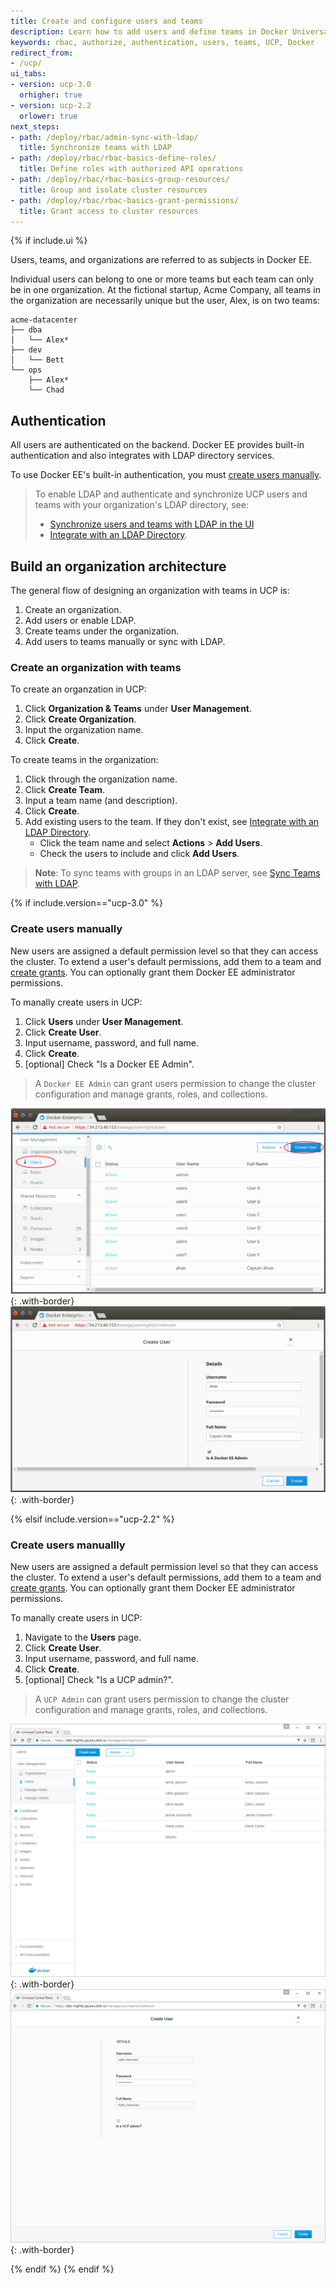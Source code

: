 ```yaml
---
title: Create and configure users and teams
description: Learn how to add users and define teams in Docker Universal Control Plane.
keywords: rbac, authorize, authentication, users, teams, UCP, Docker
redirect_from:
- /ucp/
ui_tabs:
- version: ucp-3.0
  orhigher: true
- version: ucp-2.2
  orlower: true
next_steps:
- path: /deploy/rbac/admin-sync-with-ldap/
  title: Synchronize teams with LDAP
- path: /deploy/rbac/rbac-basics-define-roles/
  title: Define roles with authorized API operations
- path: /deploy/rbac/rbac-basics-group-resources/
  title: Group and isolate cluster resources
- path: /deploy/rbac/rbac-basics-grant-permissions/
  title: Grant access to cluster resources
---
```


{% if include.ui %}

Users, teams, and organizations are referred to as subjects in Docker EE.

Individual users can belong to one or more teams but each team can only be in
one organization. At the fictional startup, Acme Company, all teams in the
organization are necessarily unique but the user, Alex, is on two teams:

```
acme-datacenter
├── dba
│   └── Alex*
├── dev
│   └── Bett
└── ops
    ├── Alex*
    └── Chad
```

## Authentication

All users are authenticated on the backend. Docker EE provides built-in
authentication and also integrates with LDAP directory services.

To use Docker EE's built-in authentication, you must [create users manually](#create-users-manually).

> To enable LDAP and authenticate and synchronize UCP users and teams with your
> organization's LDAP directory, see:
> - [Synchronize users and teams with LDAP in the UI](admin-sync-with-ldap.md)
> - [Integrate with an LDAP Directory](/datacenter/ucp/2.2/guides/admin/configure/external-auth/index.md).

## Build an organization architecture

The general flow of designing an organization with teams in UCP is:

1. Create an organization.
2. Add users or enable LDAP.
3. Create teams under the organization.
4. Add users to teams manually or sync with LDAP.

### Create an organization with teams

To create an organzation in UCP:

1. Click **Organization & Teams** under **User Management**.
2. Click **Create Organization**.
3. Input the organization name.
4. Click **Create**.

To create teams in the organization:

1. Click through the organization name.
2. Click **Create Team**.
3. Input a team name (and description).
4. Click **Create**.
5. Add existing users to the team. If they don't exist, see [Integrate with an LDAP Directory](../../datacenter/ucp/2.2/guides/admin/configure/external-auth/index.md).
   - Click the team name and select **Actions** > **Add Users**.
   - Check the users to include and click **Add Users**.

> **Note**: To sync teams with groups in an LDAP server, see [Sync Teams with LDAP](./admin-sync-with-ldap).


{% if include.version=="ucp-3.0" %}

### Create users manually

New users are assigned a default permission level so that they can access the
cluster. To extend a user's default permissions, add them to a team and [create grants](./rbac-basics-grant-permissions/). You can optionally grant them Docker EE
administrator permissions.

To manally create users in UCP:

1. Click **Users** under **User Management**.
2. Click **Create User**.
3. Input username, password, and full name.
4. Click **Create**.
5. [optional] Check "Is a Docker EE Admin".

> A `Docker EE Admin` can grant users permission to change the cluster
> configuration and manage grants, roles, and collections.

![](../images/ucp_usermgmt_users_create01.png){: .with-border}
![](../images/ucp_usermgmt_users_create02.png){: .with-border}


{% elsif include.version=="ucp-2.2" %}

### Create users manuallly

New users are assigned a default permission level so that they can access the
cluster. To extend a user's default permissions, add them to a team and [create grants](/deploy/rbac/rbac-basics-grant-permissions/). You can optionally grant them Docker EE
administrator permissions.

To manally create users in UCP:

1. Navigate to the **Users** page.
2. Click **Create User**.
3. Input username, password, and full name.
4. Click **Create**.
5. [optional] Check "Is a UCP admin?".

> A `UCP Admin` can grant users permission to change the cluster configuration
> and manage grants, roles, and collections.

![](../images/create-users-1.png){: .with-border}
![](../images/create-users-2.png){: .with-border}

{% endif %}
{% endif %}

